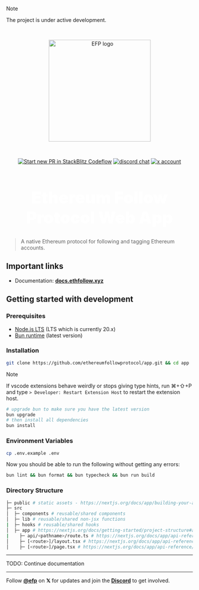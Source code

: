 > [!NOTE]
> The project is under active development.

<br />

<p align="center">
  <a href="https://ethfollow.xyz" target="_blank" rel="noopener noreferrer">
    <img width="275" src="https://docs.ethfollow.xyz/logo.png" alt="EFP logo" />
  </a>
</p>
<br />
<p align="center">
  <a href="https://pr.new/ethereumfollowprotocol/app"><img src="https://developer.stackblitz.com/img/start_pr_dark_small.svg" alt="Start new PR in StackBlitz Codeflow" /></a>
  <a href="https://discord.ethfollow.xyz"><img src="https://img.shields.io/badge/chat-discord-blue?style=flat&logo=discord" alt="discord chat" /></a>
 <a href="https://x.com/efp"><img src="https://img.shields.io/twitter/follow/efp?label=%40efp&style=social&link=https%3A%2F%2Fx.com%2Fefp" alt="x account" /></a>
</p>

<h1 align="center" style="font-size: 2.75rem; font-weight: 900; color: white;">Ethereum Follow Protocol Web App</h1>

> A native Ethereum protocol for following and tagging Ethereum accounts.

## Important links

- Documentation: [**docs.ethfollow.xyz**](https://docs.ethfollow.xyz)

## Getting started with development

### Prerequisites

- [Node.js LTS](https://nodejs.org/en) (LTS which is currently 20.x)
- [Bun runtime](https://bun.sh/) (latest version)

### Installation

```bash
git clone https://github.com/ethereumfollowprotocol/app.git && cd app
```

> [!NOTE]
> If vscode extensions behave weirdly or stops giving type hints, run ⌘+⇧+P and type `> Developer: Restart Extension Host` to restart the extension host.

```bash
# upgrade bun to make sure you have the latest version
bun upgrade
# then install all dependencies
bun install
```

### Environment Variables

```bash
cp .env.example .env
```

Now you should be able to run the following without getting any errors:

```bash
bun lint && bun format && bun typecheck && bun run build
```

### Directory Structure

```bash
├─ public # static assets - https://nextjs.org/docs/app/building-your-application/optimizing/static-assets
├─ src
│  ├─ components # reusable/shared components
│  ├─ lib # reusable/shared non-jsx functions
|  ├─ hooks # reusable/shared hooks
│  ├─ app # https://nextjs.org/docs/getting-started/project-structure#app-routing-conventions
|    ├─ api/<pathname>/route.ts # https://nextjs.org/docs/app/api-reference/file-conventions/route
│    ├─ [<route>]/layout.tsx # https://nextjs.org/docs/app/api-reference/file-conventions/layout
│    ├─ [<route>]/page.tsx # https://nextjs.org/docs/app/api-reference/file-conventions/page
```

---

TODO: Continue documentation

---

Follow [**@efp**](https://x.com/efp) on **𝕏** for updates and join the [**Discord**](https://discord.ethfollow.xyz) to get involved.
